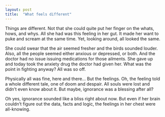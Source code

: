 ```yaml
---
layout: post
title:  "What feels different"
---
```


Things are different.
Not that she could quite put her finger on the whats, hows, and whys. 
All she had was this feeling in her gut. It made her want to puke and scream at the same time.
Yet, looking around, all looked the same.

She could swear that the air seemed fresher and the birds sounded louder. Also, all the people seemed either anxious or depressed, or both. And the doctor had no issue issuing medications for those ailments.  She gave up and today took the anxiety drug the doctor had given her. What was the point in fighting anyway? All was so off.

Physically all was fine, here and there… But the feelings. Oh, the feeling told a whole different tale, one of doom and despair. All souls were lost and didn’t even know about it. But maybe, ignorance was a blessing after all?

Oh yes, ignorance sounded like a bliss right about now. But even if her brain couldn’t figure out the data, facts and logic, the feelings in her chest were all-knowing. 
